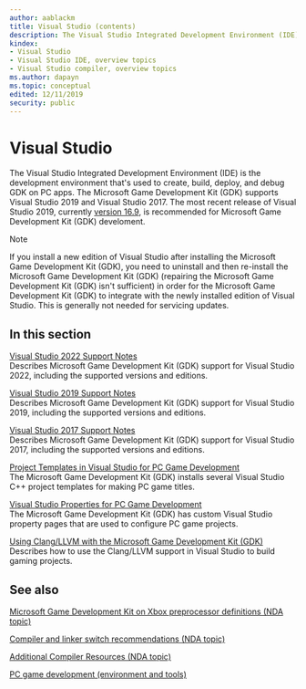 ```yaml
---
author: aablackm
title: Visual Studio (contents)
description: The Visual Studio Integrated Development Environment (IDE) is the development environment that's used to create, build, deploy, and debug GDK on PC apps. The Microsoft GDK supports Visual Studio 2017 and Visual Studio 2019.
kindex:
- Visual Studio
- Visual Studio IDE, overview topics
- Visual Studio compiler, overview topics
ms.author: dapayn
ms.topic: conceptual
edited: 12/11/2019
security: public
---
```


# Visual Studio
The Visual Studio Integrated Development Environment (IDE) is the development environment that's used to create, build, deploy, and debug GDK on PC apps. The Microsoft Game Development Kit (GDK) supports Visual Studio 2019 and Visual Studio 2017.  The most recent release of Visual Studio 2019, currently [version 16.9](https://visualstudio.microsoft.com/vs/), is recommended for Microsoft Game Development Kit (GDK) develoment.
> [!NOTE]
> If you install a new edition of Visual Studio after installing the Microsoft Game Development Kit (GDK), you need to uninstall and then re-install the Microsoft Game Development Kit (GDK) (repairing the Microsoft Game Development Kit (GDK) isn't sufficient) in order for the Microsoft Game Development Kit (GDK) to integrate with the newly installed edition of Visual Studio. This is generally not needed for servicing updates.

<a id="ID4EW"></a>


## In this section  

[Visual Studio 2022 Support Notes](gr-vs-2022-support-notes.md)  
Describes Microsoft Game Development Kit (GDK) support for Visual Studio 2022, including the supported versions and editions.

[Visual Studio 2019 Support Notes](gr-vs-2019-support-notes.md)  
Describes Microsoft Game Development Kit (GDK) support for Visual Studio 2019, including the supported versions and editions.

[Visual Studio 2017 Support Notes](gr-vs-2017-support-notes.md)  
Describes Microsoft Game Development Kit (GDK) support for Visual Studio 2017, including the supported versions and editions.

[Project Templates in Visual Studio for PC Game Development](gr-vs-templates.md)  
The Microsoft Game Development Kit (GDK) installs several Visual Studio C++ project templates for making PC game titles.


[Visual Studio Properties for PC Game Development](gr-vs-property-pages.md)  
The Microsoft Game Development Kit (GDK) has custom Visual Studio property pages that are used to configure PC game projects.

[Using Clang/LLVM with the Microsoft Game Development Kit (GDK)](gr-vs-clang.md)  
Describes how to use the Clang/LLVM support in Visual Studio to build gaming projects.

<a id="ID4EFD"></a>

## See also

[Microsoft Game Development Kit on Xbox preprocessor definitions (NDA topic)](../../tools-console/xbox-tools-and-apis/visualstudio/preprocessor-definitions.md)

[Compiler and linker switch recommendations (NDA topic)](../../tools-console/xbox-tools-and-apis/visualstudio/compiler-switch-recommendations.md)

[Additional Compiler Resources (NDA topic)](../../tools-console/xbox-tools-and-apis/visualstudio/compiler-resources.md)

[PC game development (environment and tools)](../gc-tools-pc-toc.md)

